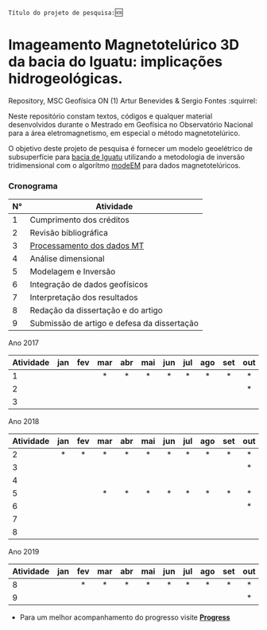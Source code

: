 
`Título do projeto de pesquisa:`:sos: 
# Imageamento Magnetotelúrico 3D da bacia do Iguatu: implicações hidrogeológicas. 

Repository, MSC Geofísica ON (1) Artur Benevides & Sergio Fontes :squirrel:

Neste repositório constam textos, códigos e qualquer material desenvolvidos durante o Mestrado em Geofísica no Observatório Nacional para a área eletromagnetismo, em especial o método magnetotelúrico.


O objetivo deste projeto de pesquisa é fornecer um modelo geoelétrico de subsuperfície para [bacia de Iguatu](https://github.com/arturbenevides/Magnetotelluric/tree/master/Bacia%20do%20Iguatu) utilizando a metodologia de inversão tridimensional com o algorítmo [modeEM](https://sites.google.com/site/modularem/) para dados magnetotelúricos.



### Cronograma
N° |Atividade
 ------------------------------|------------------------------------                   
1| Cumprimento dos créditos  
2| Revisão bibliográfica     
3| [Processamento dos dados MT](/Processamento/)  
4| Análise dimensional  
5| Modelagem e Inversão 
6| Integração de dados geofísicos 
7| Interpretação dos resultados 
8| Redação da dissertação e do artigo  
9| Submissão de artigo e defesa da dissertação	
  
  
Ano 2017

Atividade| jan | fev| mar| abr| mai| jun| jul| ago|set| out| nov| dez
---------|:-----:|:----:|:----:|:----:|:----:|:----:|:---:|:----:|:----:|:----:|:----:|----:
1| | |* |* |* |* |* |* |* |* |* |*
2| | | | | | | | | |* |* |* |* |*
3| | | | | | | | | | | |* |* | *


Ano 2018

Atividade| jan | fev| mar| abr| mai| jun| jul| ago|set| out| nov| dez
---------|:-----:|:----:|:----:|:----:|:----:|:----:|:---:|:----:|:----:|:----:|:----:|----:
2| * |* |* |* |* |* |* |* |* |* |* |*
3| | | | | | | | | |* |* |* |* |*
4| | | | | | | | | | | |* |* | *
5|  | |* |* |* |* |* |* |* |* |* |*
6| | | | | | | | | |* |* |* |* |*
7| | | | | | | | | | | |* |* | *
8 | | | | | | | | | | |* |* | *


Ano 2019

Atividade| jan | fev| mar| abr| mai| jun| jul| ago|set| out| nov| dez
---------|:-----:|:----:|:----:|:----:|:----:|:----:|:---:|:----:|:----:|:----:|:----:|----:
8| |* |* |* |* |* |* |* |* |* |* |*
9| | | | | | | | | |* |* |* |* |*


* Para um melhor acompanhamento do progresso visite **[Progress](https://github.com/arturbenevides/Magnetotelluric/projects/1)**
